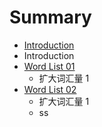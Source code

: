 # Summary

* [Introduction](README.md)
* Introduction
* [Word List 01](word_list_01.md)
   * 扩大词汇量 1
* [Word List 02](word_list_02.md)
   * 扩大词汇量 1
   * ss

